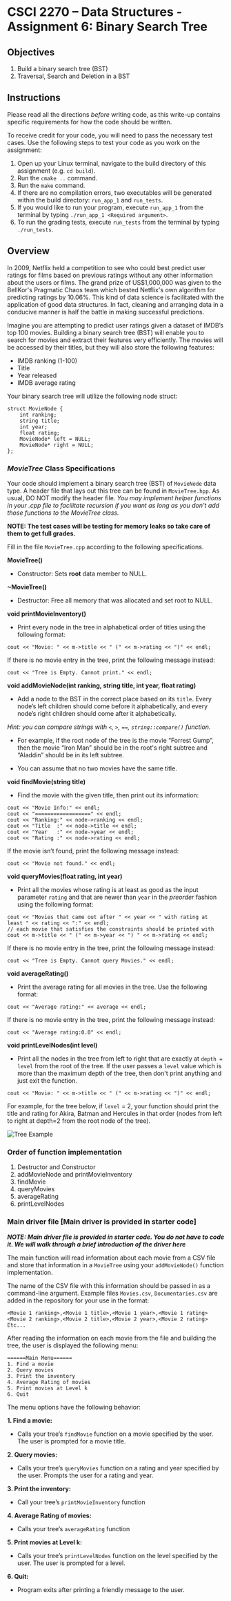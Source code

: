 # CSCI 2270 – Data Structures - Assignment 6: Binary Search Tree

## Objectives

1. Build a binary search tree (BST)
2. Traversal, Search and Deletion in a BST

## Instructions

Please read all the directions ​*before* writing code, as this write-up contains specific requirements for how the code should be written.

To receive credit for your code, you will need to pass the necessary test cases. Use the following steps to test your code as you work on the assignment:

 1. Open up your Linux terminal, navigate to the build directory of this assignment (e.g. `cd build`).
 2. Run the `cmake ..` command.
 3. Run the `make` command.
 4. If there are no compilation errors, two executables will be generated within the build directory: `run_app_1` and `run_tests`.
 4. If you would like to run your program, execute `run_app_1` from the terminal by typing `./run_app_1 <Required argument>`.
 5. To run the grading tests, execute `run_tests` from the terminal by typing `./run_tests`.


## Overview

In 2009, Netflix held a competition to see who could best predict user ratings for films based on previous ratings without any other information about the users or films. The grand prize of US$1,000,000 was given to the BellKor's Pragmatic Chaos team which bested Netflix's own algorithm for predicting ratings by 10.06%. This kind of data science is facilitated with the application of good data structures. In fact, cleaning and arranging data in a conducive manner is half the battle in making successful predictions.

Imagine you are attempting to predict user ratings given a dataset of IMDB’s top 100 movies. Building a binary search tree (BST) will enable you to search for movies and extract their features very efficiently. The movies will be accessed by their titles, but they will also store the following features:

+ IMDB ranking (1-100)
+ Title
+ Year released
+ IMDB average rating

Your binary search tree will utilize the following node struct:

```
struct MovieNode {
    int ranking;
    string title;
    int year;
    float rating;
    MovieNode* left = NULL;
    MovieNode* right = NULL;
};
```


### *MovieTree* Class Specifications

Your code should implement a binary search tree (BST) of `MovieNode` data type. A header file that lays out this tree can be found in `MovieTree.hpp`. As usual, DO NOT modify the header file. *You may implement helper functions in your .cpp file to facilitate recursion if you want as long as you don’t add those functions to the MovieTree class.*

**NOTE: The test cases will be testing for memory leaks so take care of them to get full grades.**

Fill in the file `MovieTree.cpp` according to the following specifications.

**MovieTree()**
+ Constructor: Sets **root** data member to NULL.

**~MovieTree()**
+ Destructor: Free all memory that was allocated and set root to NULL.

**void printMovieInventory()**
+ Print every node in the tree in alphabetical order of titles using the following format:

```
cout << "Movie: " << m->title << " (" << m->rating << ")" << endl;
```

If there is no movie entry in the tree, print the following message instead:

```
cout << "Tree is Empty. Cannot print." << endl;
```

**void addMovieNode(int ranking, string title, int year, float rating)**
+ Add a node to the BST in the correct place based on its `title`. Every node’s left children should come before it alphabetically, and every node’s right children should come after it alphabetically. 

 *Hint: you can compare strings with `<`, `>`, `==`, `string::compare()` function.*

+ For example, if the root node of the tree is the movie “Forrest Gump”, then the movie “Iron Man” should be in the root's right subtree and “Aladdin” should be in its left subtree.

+ You can assume that no two movies have the same title.

**void findMovie(string title)**
+ Find the movie with the given title, then print out its information:

```
cout << "Movie Info:" << endl;
cout << "==================" << endl;
cout << "Ranking:" << node->ranking << endl;
cout << "Title  :" << node->title << endl;
cout << "Year   :" << node->year << endl;
cout << "Rating :" << node->rating << endl;
```

If the movie isn’t found, print the following message instead:

```
cout << "Movie not found." << endl;
```

**void queryMovies(float rating, int year)**
+ Print all the movies whose rating is at least as good as the input parameter `rating` and that are newer than `year` in the *preorder* fashion using the following format:

```
cout << "Movies that came out after " << year << " with rating at
least " << rating << ":" << endl;
// each movie that satisfies the constraints should be printed with
cout << m->title << " (" << m->year << ") " << m->rating << endl;
```

If there is no movie entry in the tree, print the following message instead:

```
cout << "Tree is Empty. Cannot query Movies." << endl;
```

**void averageRating()**
+ Print the average rating for all movies in the tree. Use the following format:

```
cout << "Average rating:" << average << endl;
```

If there is no movie entry in the tree, print the following message instead:

```
cout << "Average rating:0.0" << endl;
```

**void printLevelNodes(int level)**
+ Print all the nodes in the tree from left to right that are exactly at `depth = level` from the root of the tree. If the user passes a `level` value which is more than the maximum depth of the tree, then don't print anything and just exit the function.

```
cout << "Movie: " << m->title << " (" << m->rating << ")" << endl;
```

For example, for the tree below, if `level` = 2, your function should print the title and rating for Akira, Batman and Hercules in that order (nodes from left to right at depth=2 from the root node of the tree).

![Tree Example](images/Image1.png)


### Order of function implementation

1. Destructor and Constructor
2. addMovieNode and printMovieInventory
3. findMovie
4. queryMovies
5. averageRating
6. printLevelNodes


### Main driver file [Main driver is provided in starter code]

***NOTE: Main driver file is provided in starter code. You do not have to code it. We will walk through a brief introduction of the driver here***

The main function will read information about each movie from a CSV file and store that information in a `MovieTree` using your `addMovieNode()` function implementation.

The name of the CSV file with this information should be passed in as a command-line argument. Example files `Movies.csv`, `Documentaries.csv` are added in the repository for your use in the format:

```
<Movie 1 ranking>,<Movie 1 title>,<Movie 1 year>,<Movie 1 rating>
<Movie 2 ranking>,<Movie 2 title>,<Movie 2 year>,<Movie 2 rating>
Etc...
```

After reading the information on each movie from the file and building the tree, the user is
displayed the following menu:

```
======Main Menu======
1. Find a movie
2. Query movies
3. Print the inventory
4. Average Rating of movies
5. Print movies at Level k
6. Quit
```

The menu options have the following behavior:

**1. Find a movie:**
+ Calls your tree’s `findMovie` function on a movie specified by the user.
 The user is prompted for a movie title.

**2. Query movies:**
+ Calls your tree’s `queryMovies` function on a rating and year specified by the user. Prompts the user for a rating and year.

**3. Print the inventory:**
+ Call your tree’s `printMovieInventory` function

**4. Average Rating of movies:**
+ Calls your tree’s `averageRating` function

**5. Print movies at Level k:**
+ Calls your tree’s `printLevelNodes` function on the level specified by the user. The user is prompted for a level.

**6. Quit:**
+ Program exits after printing a friendly message to the user.

